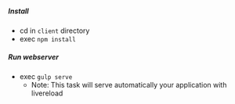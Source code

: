 ##### Install
- cd in `client` directory
- exec `npm install`
##### Run webserver
- exec `gulp serve`
    * Note: This task will serve automatically your application with livereload